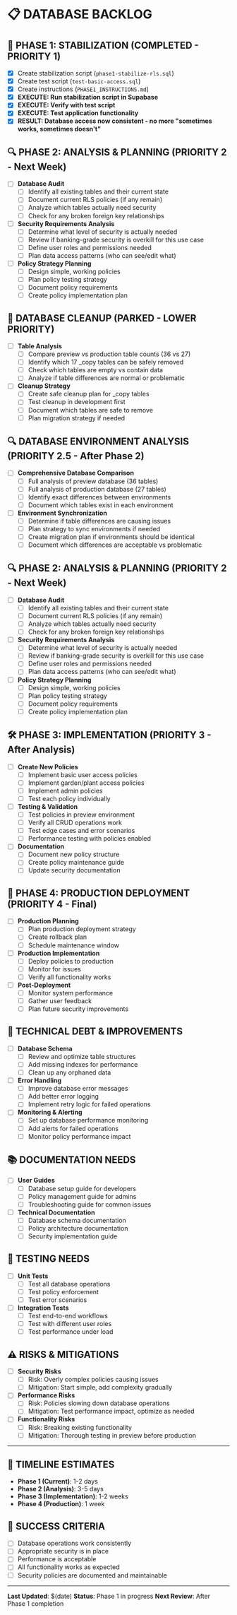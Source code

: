 # 📋 DATABASE BACKLOG

## 🚨 PHASE 1: STABILIZATION (COMPLETED - PRIORITY 1)
- [x] Create stabilization script (`phase1-stabilize-rls.sql`)
- [x] Create test script (`test-basic-access.sql`)
- [x] Create instructions (`PHASE1_INSTRUCTIONS.md`)
- [x] **EXECUTE: Run stabilization script in Supabase**
- [x] **EXECUTE: Verify with test script**
- [x] **EXECUTE: Test application functionality**
- [x] **RESULT: Database access now consistent - no more "sometimes works, sometimes doesn't"**

## 🔍 PHASE 2: ANALYSIS & PLANNING (PRIORITY 2 - Next Week)
- [ ] **Database Audit**
  - [ ] Identify all existing tables and their current state
  - [ ] Document current RLS policies (if any remain)
  - [ ] Analyze which tables actually need security
  - [ ] Check for any broken foreign key relationships
  
- [ ] **Security Requirements Analysis**
  - [ ] Determine what level of security is actually needed
  - [ ] Review if banking-grade security is overkill for this use case
  - [ ] Define user roles and permissions needed
  - [ ] Plan data access patterns (who can see/edit what)
  
- [ ] **Policy Strategy Planning**
  - [ ] Design simple, working policies
  - [ ] Plan policy testing strategy
  - [ ] Document policy requirements
  - [ ] Create policy implementation plan

## 🧹 DATABASE CLEANUP (PARKED - LOWER PRIORITY)
- [ ] **Table Analysis**
  - [ ] Compare preview vs production table counts (36 vs 27)
  - [ ] Identify which 17 _copy tables can be safely removed
  - [ ] Check which tables are empty vs contain data
  - [ ] Analyze if table differences are normal or problematic
  
- [ ] **Cleanup Strategy**
  - [ ] Create safe cleanup plan for _copy tables
  - [ ] Test cleanup in development first
  - [ ] Document which tables are safe to remove
  - [ ] Plan migration strategy if needed

## 🔍 DATABASE ENVIRONMENT ANALYSIS (PRIORITY 2.5 - After Phase 2)
- [ ] **Comprehensive Database Comparison**
  - [ ] Full analysis of preview database (36 tables)
  - [ ] Full analysis of production database (27 tables)
  - [ ] Identify exact differences between environments
  - [ ] Document which tables exist in each environment
  
- [ ] **Environment Synchronization**
  - [ ] Determine if table differences are causing issues
  - [ ] Plan strategy to sync environments if needed
  - [ ] Create migration plan if environments should be identical
  - [ ] Document which differences are acceptable vs problematic

## 🔍 PHASE 2: ANALYSIS & PLANNING (PRIORITY 2 - Next Week)
- [ ] **Database Audit**
  - [ ] Identify all existing tables and their current state
  - [ ] Document current RLS policies (if any remain)
  - [ ] Analyze which tables actually need security
  - [ ] Check for any broken foreign key relationships
  
- [ ] **Security Requirements Analysis**
  - [ ] Determine what level of security is actually needed
  - [ ] Review if banking-grade security is overkill for this use case
  - [ ] Define user roles and permissions needed
  - [ ] Plan data access patterns (who can see/edit what)
  
- [ ] **Policy Strategy Planning**
  - [ ] Design simple, working policies
  - [ ] Plan policy testing strategy
  - [ ] Document policy requirements
  - [ ] Create policy implementation plan

## 🛠️ PHASE 3: IMPLEMENTATION (PRIORITY 3 - After Analysis)
- [ ] **Create New Policies**
  - [ ] Implement basic user access policies
  - [ ] Implement garden/plant access policies
  - [ ] Implement admin policies
  - [ ] Test each policy individually
  
- [ ] **Testing & Validation**
  - [ ] Test policies in preview environment
  - [ ] Verify all CRUD operations work
  - [ ] Test edge cases and error scenarios
  - [ ] Performance testing with policies enabled
  
- [ ] **Documentation**
  - [ ] Document new policy structure
  - [ ] Create policy maintenance guide
  - [ ] Update security documentation

## 🚀 PHASE 4: PRODUCTION DEPLOYMENT (PRIORITY 4 - Final)
- [ ] **Production Planning**
  - [ ] Plan production deployment strategy
  - [ ] Create rollback plan
  - [ ] Schedule maintenance window
  
- [ ] **Production Implementation**
  - [ ] Deploy policies to production
  - [ ] Monitor for issues
  - [ ] Verify all functionality works
  
- [ ] **Post-Deployment**
  - [ ] Monitor system performance
  - [ ] Gather user feedback
  - [ ] Plan future security improvements

## 🔧 TECHNICAL DEBT & IMPROVEMENTS
- [ ] **Database Schema**
  - [ ] Review and optimize table structures
  - [ ] Add missing indexes for performance
  - [ ] Clean up any orphaned data
  
- [ ] **Error Handling**
  - [ ] Improve database error messages
  - [ ] Add better error logging
  - [ ] Implement retry logic for failed operations
  
- [ ] **Monitoring & Alerting**
  - [ ] Set up database performance monitoring
  - [ ] Add alerts for failed operations
  - [ ] Monitor policy performance impact

## 📚 DOCUMENTATION NEEDS
- [ ] **User Guides**
  - [ ] Database setup guide for developers
  - [ ] Policy management guide for admins
  - [ ] Troubleshooting guide for common issues
  
- [ ] **Technical Documentation**
  - [ ] Database schema documentation
  - [ ] Policy architecture documentation
  - [ ] Security implementation guide

## 🧪 TESTING NEEDS
- [ ] **Unit Tests**
  - [ ] Test all database operations
  - [ ] Test policy enforcement
  - [ ] Test error scenarios
  
- [ ] **Integration Tests**
  - [ ] Test end-to-end workflows
  - [ ] Test with different user roles
  - [ ] Test performance under load

## ⚠️ RISKS & MITIGATIONS
- [ ] **Security Risks**
  - [ ] Risk: Overly complex policies causing issues
  - [ ] Mitigation: Start simple, add complexity gradually
  
- [ ] **Performance Risks**
  - [ ] Risk: Policies slowing down database operations
  - [ ] Mitigation: Test performance impact, optimize as needed
  
- [ ] **Functionality Risks**
  - [ ] Risk: Breaking existing functionality
  - [ ] Mitigation: Thorough testing in preview before production

---

## 📅 TIMELINE ESTIMATES
- **Phase 1 (Current)**: 1-2 days
- **Phase 2 (Analysis)**: 3-5 days
- **Phase 3 (Implementation)**: 1-2 weeks
- **Phase 4 (Production)**: 1 week

## 🎯 SUCCESS CRITERIA
- [ ] Database operations work consistently
- [ ] Appropriate security is in place
- [ ] Performance is acceptable
- [ ] All functionality works as expected
- [ ] Security policies are documented and maintainable

---

**Last Updated**: $(date)
**Status**: Phase 1 in progress
**Next Review**: After Phase 1 completion